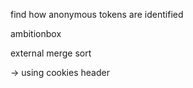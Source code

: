 find how anonymous tokens are identified

ambitionbox

external merge sort

-> using cookies header
